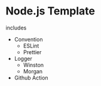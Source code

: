 # Node.js Template

includes
- Convention
  - ESLint
  - Prettier
- Logger
  - Winston
  - Morgan
- Github Action
